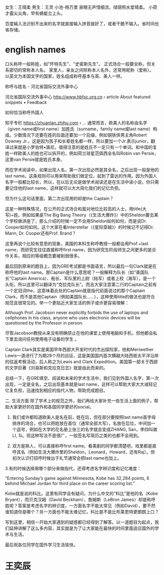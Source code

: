 女生：王晴柔
男生：王灵
小池-杨万里
泉眼无声惜细流，绿荫照水爱晴柔。
小荷才露尖尖角，早有蜻蜓立上头。

百度输入法识别不出来的名字就直接输入拼音就好了，或者干脆不输入。省时间也省存储。

# english names
口头称呼一般称姓，如"怀特先生"、"史密斯先生"。 正式场合一般要全称，但关系密切的常称本人名。 家里人，亲友之间除称本人名外，还常用昵称（爱称）。 以英文为本国文字的国家，姓名组成称呼基本与英、美人一样。

称呼与姓名 - 河北省国际交流外事中心

河北省国际交流外事中心
http://www.hbfsc.org.cn › article
About featured snippets
•
Feedback

如何恰当称呼外国人

知乎专栏
https://zhuanlan.zhihu.com › ...
通常而言，欧美人的名称由名字（given name或first name）加姓氏（surname，family name或last name）构成。少数情况下还要在姓的后面还要加一个后缀，例如钢铁侠男主角Robert Downey Jr.，这是因为孩子和长辈姓名都一样，所以要加一个Jr.表示junior，翻译过来就是小罗伯特•唐尼。值得注意的是姓氏不一定只有一个单词。和中国的复姓一样欧美人的姓也可以拆开的，例如荷兰球星范佩西全名叫Robin van Persie，这里van Persie就是姓氏本身。

而在学术阅读中，如果出现人名，第一次出现必然是其全名，之后出现一般是他的last name。这条规则可以用来帮助我们做定位，起到了雷达的作用。因为外国人名字一般都比较长，所以，在以后无论是做学术阅读还是在生活中读小说，你只需要记住他的last name，这样就可以大大简化我们的记忆负担。

但为什么这句话里面，第二次出现用的却是the Captain？

这是一种特殊情况，在公开的正式场合和面对地位比较高的人士，用title(大写)+姓。例如如果是The Big Bang Theory（《生活大爆炸》）中的Sheldon要去某个学校做讲座了，那么介绍的时候一定不会用Sheldon如何如何，而是说Dr. Cooper如何如何。这个大家在看Interstellar（《星际穿越》）的时候记不记得Dr. Mann, Dr. Cooper还有Prof. Brand？

这里再说个比较有意思的现象，美国的本科生称呼教授一般都会用Prof.+last name，而研究生往往直接称呼first name，因为研究生阶段师生之间更多的是合作关系，相应的等级概念要被削弱很多。

最后回到原来的题目上，因为GRE考试都是书面语言，所以最后一句Clark就是在称呼他的last name。那Captain是什么意思呢？一般解释为队长（如“美国队长”Captain America）、船长、军队里的上尉（陆军）或者上校（海军），是一个头衔，所以这里可以翻译为“克拉克队长”。而且大家注意第二行的Captain之前有一个定冠词the，这意味着此处的Captain就是指代前面说过的那个Captain Clark，而不是其他Captain（例如美国队长……），这种使用title的做法也是符合规范且很常见的。举一个更贴近大家生活的例子或许更容易理解：

Although Prof. Jacobson never explicitly forbids the use of laptops and cellphones in his class, anyone who uses electronic devices will be questioned by the Professor in person.

尽管Jacobson教授从来没有明确禁止在他的课堂上使用电脑和手机，但他都会私下里去询问任何使用电子设备的学生 。

Captain Clark其实是美国早年西部大开发时代的杰出探险家，他和Meriwether Lewis一道进行了为期28个月的远征，这是美国国内首次横越大陆西抵太平洋沿岸的往返考察活动，后人称之为Lewis and Clark Expedition。美国第一部关于西部的文学巨著《刘易斯和克拉克日志》就是由此而来的。

总结一下，在GRE填空、阅读和未来的学术生活中，我们见到外国人名字，第一次出现，一定是全名，之后出现基本就是last name，这样可以帮助大家大大减轻记忆复负担，迅速找到相应的指代人物，帮助完成题目。

二. 生活方面
除了学术上的规范之外，我们再给大家补充一些生活上面的例子，帮助大家更好的在国外和各国同学更好的social。

1. 我们或许都知道欧美人是名在前，姓在后，但在部分要按照last name首字母排序的场合，也可以把姓放在首位（通常全部大写），名放在后位，中间加一个逗号，例如在大学的花名册上张三的名字就会变成ZHANG, San，李四叫做LI, Si。但这种写法不是很广，一般签名写简历之类的也都不会用到。

2. 双方是熟人，可以直接称呼first name。看美剧的同学都清楚吧，戏里都是直呼其名（例如生活大爆炸里的Sheldon，Leonard，Howard，还有Raj）。但初次认识打招呼时候出于礼节通常会把last name也加上。

3.有的时候选择用哪个部分来做指代，还得考虑名字辨识度和记忆难度：

“Entering Sunday’s game against Minnesota, Kobe has 32,284 points, 8 behind Michael Jordan for third place on the career scoring list.”

Kobe就是说的科比。这里有同学会有疑问，为什么中文的“科比”是他的名（Kobe Bryant），而贝克汉姆（David Beckham）、詹姆斯（LeBron James）却是称呼姓呢？答案是考虑名字的辨识度，一方面名字不能太常见（例如David），要不然谁知道你是哪个？另一方面也不能太难记忆，科比是不是比布莱恩特更朗朗上口？

写到这里，相信一开始大家遇到的疑惑都已经得到了解答。以一道题目为起点，我们延伸讲解了这么多内容，其实就是为了让大家能在最快的时间里面适应国外的学术与生活。

最后祝各位同学在国外学习生活愉快。

# 王奕辰
